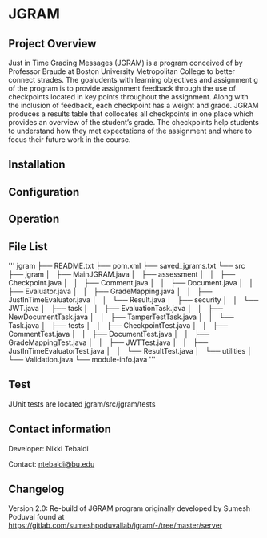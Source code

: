 # JGRAM

## Project Overview
Just in Time Grading Messages (JGRAM) is a program conceived of by Professor Braude at Boston University Metropolitan College to better connect strades. The goaludents with learning objectives and assignment g of the program is to provide assignment feedback through the use of checkpoints located in key points throughout the assignment. Along with the inclusion of feedback, each checkpoint has a weight and grade. JGRAM produces a results table that collocates all checkpoints in one place which provides an overview of the student’s grade. The checkpoints help students to understand how they met expectations of the assignment and where to focus their future work in the course.

## Installation

## Configuration

## Operation

## File List
'''
jgram
├── README.txt
├── pom.xml
├── saved_jgrams.txt
└── src
    ├── jgram
    │   ├── MainJGRAM.java
    │   ├── assessment
    │   │   ├── Checkpoint.java
    │   │   ├── Comment.java
    │   │   ├── Document.java
    │   │   ├── Evaluator.java
    │   │   ├── GradeMapping.java
    │   │   ├── JustInTimeEvaluator.java
    │   │   └── Result.java
    │   ├── security
    │   │   └── JWT.java
    │   ├── task
    │   │   ├── EvaluationTask.java
    │   │   ├── NewDocumentTask.java
    │   │   ├── TamperTestTask.java
    │   │   └── Task.java
    │   ├── tests
    │   │   ├── CheckpointTest.java
    │   │   ├── CommentTest.java
    │   │   ├── DocumentTest.java
    │   │   ├── GradeMappingTest.java
    │   │   ├── JWTTest.java
    │   │   ├── JustInTimeEvaluatorTest.java
    │   │   └── ResultTest.java
    │   └── utilities
    │       └── Validation.java
    └── module-info.java
'''
## Test
JUnit tests are located jgram/src/jgram/tests 

## Contact information
Developer: Nikki Tebaldi

Contact: ntebaldi@bu.edu

## Changelog
Version 2.0: Re-build of JGRAM program originally developed by Sumesh Poduval found at https://gitlab.com/sumeshpoduvallab/jgram/-/tree/master/server
